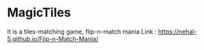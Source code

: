 # MagicTiles
It is a tiles-matching game, flip-n-match mania 
Link : https://nehal-5.github.io/Flip-n-Match-Mania/
